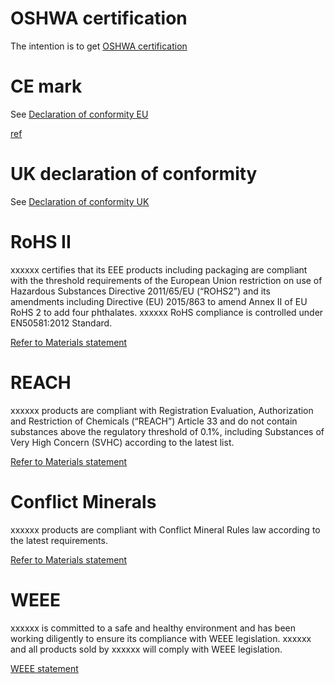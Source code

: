 # OSHWA certification

The intention is to get [OSHWA certification](https://certification.oshwa.org/) 

# CE mark

See [Declaration of conformity EU](https://github.com/samuk/Open-Pi/blob/main/compliance/DeclarationConformityEU.md)
  
  [ref](https://ce-marking.help/home#)

# UK declaration of conformity

See [Declaration of conformity UK](https://github.com/samuk/Open-Pi/blob/main/compliance/DeclarationConformityUK.md)

# RoHS II

xxxxxx certifies that its EEE products including packaging are compliant with the threshold requirements of the European Union restriction on use of Hazardous Substances Directive 2011/65/EU (“ROHS2”) and its amendments including Directive (EU) 2015/863 to amend Annex II of EU RoHS 2 to add four phthalates. xxxxxx RoHS compliance is controlled under EN50581:2012 Standard.

[Refer to Materials statement](https://github.com/samuk/Open-Pi/blob/main/compliance/Materials.md)

# REACH
xxxxxx products are compliant with Registration Evaluation, Authorization and Restriction of Chemicals (“REACH”) Article 33 and do not contain substances above the regulatory threshold of 0.1%, including Substances of Very High Concern (SVHC) according to the latest list.

[Refer to Materials statement](https://github.com/samuk/Open-Pi/blob/main/compliance/Materials.md)

# Conflict Minerals

xxxxxx products are compliant with Conflict Mineral Rules law according to the latest requirements.

[Refer to Materials statement](https://github.com/samuk/Open-Pi/blob/main/compliance/Materials.md)

# WEEE

xxxxxx is committed to a safe and healthy environment and has been working diligently to ensure its compliance with WEEE legislation. xxxxxx and all products sold by xxxxxx will comply with WEEE legislation.

[WEEE statement](https://github.com/samuk/Open-Pi/blob/main/compliance/WEEE.md)



